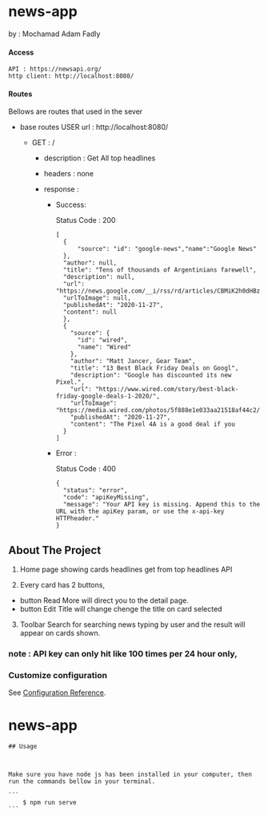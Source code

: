 # news-app

by : Mochamad Adam Fadly

#### Access

```
API : https://newsapi.org/
http client: http://localhost:8080/
```

#### Routes

Bellows are routes that used in the sever

- base routes USER url : http://localhost:8080/

  - GET : /

    - description : Get All top headlines

    - headers : none

    - response :

      - Success:

        Status Code : 200

        ```
        [
          {
              "source": "id": "google-news","name":"Google News"
          },
          "author": null,
          "title": "Tens of thousands of Argentinians farewell",
          "description": null,
          "url": "https://news.google.com/__i/rss/rd/articles/CBMiK2h0dHBzOi8vd3d3LnlvdXR1YmUuY2"
          "urlToImage": null,
          "publishedAt": "2020-11-27",
          "content": null
          },
          {
            "source": {
              "id": "wired",
              "name": "Wired"
            },
            "author": "Matt Jancer, Gear Team",
            "title": "13 Best Black Friday Deals on Googl",
            "description": "Google has discounted its new Pixel.",
            "url": "https://www.wired.com/story/best-black-friday-google-deals-1-2020/",
            "urlToImage": "https://media.wired.com/photos/5f888e1e033aa21518af44c2/191,
            "publishedAt": "2020-11-27",
            "content": "The Pixel 4A is a good deal if you
          }
        ]
        ```

      - Error :

        Status Code : 400

        ```
        {
          "status": "error",
          "code": "apiKeyMissing",
          "message": "Your API key is missing. Append this to the URL with the apiKey param, or use the x-api-key HTTPheader."
        }
        ```

## About The Project

1. Home page showing cards headlines get from top headlines API

2. Every card has 2 buttons,

- button Read More will direct you to the detail page.
- button Edit Title will change chenge the title on card selected

3. Toolbar Search for searching news typing by user
   and the result will appear on cards shown.

### note : API key can only hit like 100 times per 24 hour only,

### Customize configuration

See [Configuration Reference](https://cli.vuejs.org/config/).

# news-app

    ## Usage



    Make sure you have node js has been installed in your computer, then run the commands bellow in your terminal.

    ```
        $ npm run serve
    ```
